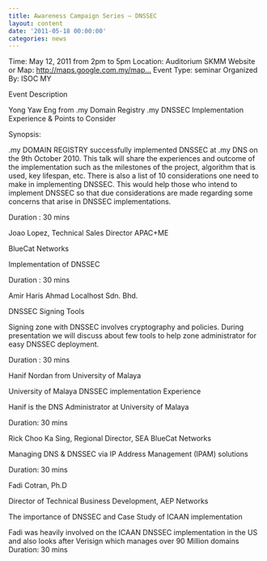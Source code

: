 ```yaml
---
title: Awareness Campaign Series – DNSSEC
layout: content
date: '2011-05-18 00:00:00'
categories: news
---
```


Time: May 12, 2011 from 2pm to 5pm
Location: Auditorium SKMM
Website or Map: http://maps.google.com.my/map…
Event Type: seminar
Organized By: ISOC MY

Event Description

Yong Yaw Eng from .my Domain Registry
.my DNSSEC Implementation Experience & Points to Consider

Synopsis:

.my DOMAIN REGISTRY successfully implemented DNSSEC at .my DNS on the 9th October 2010. This talk will share the experiences and outcome of the implementation such as the milestones of the project, algorithm that is used, key lifespan, etc. There is also a list of 10 considerations one need to make in implementing DNSSEC. This would help those who intend to implement DNSSEC so that due considerations are made regarding some concerns that arise in DNSSEC implementations.

Duration : 30 mins

 

Joao Lopez, Technical Sales Director APAC+ME

BlueCat Networks

Implementation of DNSSEC

Duration : 30 mins

 

Amir Haris Ahmad Localhost Sdn. Bhd.

DNSSEC Signing Tools

Signing zone with DNSSEC involves cryptography and policies. During presentation we will discuss about few tools to help zone administrator for easy DNSSEC deployment.

Duration : 30 mins

 

Hanif Nordan from University of Malaya

University of Malaya DNSSEC implementation Experience


Hanif is the DNS Administrator at University of Malaya

Duration: 30 mins

 

Rick Choo Ka Sing, Regional Director, SEA
BlueCat Networks

Managing DNS & DNSSEC via IP Address Management (IPAM) solutions

Duration: 30 mins

 

Fadi Cotran, Ph.D

Director of Technical Business Development, AEP Networks

The importance of DNSSEC and Case Study of ICAAN implementation

 

Fadi was heavily involved on the ICAAN DNSSEC implementation in the US and also looks after Verisign which manages over 90 Million domains
Duration: 30 mins